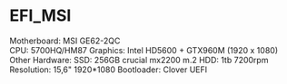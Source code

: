 # EFI_MSI
Motherboard: MSI GE62-2QC <br />
CPU: 5700HQ/HM87 
Graphics: Intel HD5600 + GTX960M (1920 x 1080) Other Hardware: SSD: 256GB crucial mx2200 m.2 HDD: 1tb 7200rpm Resolution: 15,6" 1920*1080 Bootloader: Clover UEFI
